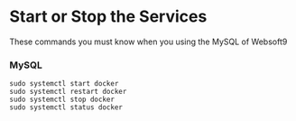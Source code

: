 # Start or Stop the Services

These commands you must know when you using the MySQL of Websoft9

### MySQL

```shell
sudo systemctl start docker
sudo systemctl restart docker
sudo systemctl stop docker
sudo systemctl status docker
```
